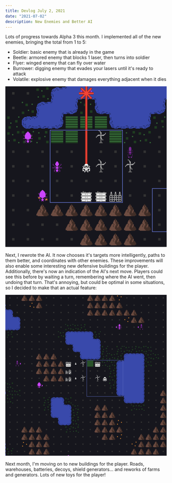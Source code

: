 ```yaml
---
title: Devlog July 2, 2021
date: "2021-07-02"
description: New Enemies and Better AI
---
```


Lots of progress towards Alpha 3 this month. I implemented all of the new enemies, bringing the total from 1 to 5:

- Soldier: basic enemy that is already in the game
- Beetle: armored enemy that blocks 1 laser, then turns into soldier
- Flyer: winged enemy that can fly over water
- Burrower: digging enemy that evades your lasers until it's ready to attack
- Volatile: explosive enemy that damages everything adjacent when it dies

![New Enemies](./new-enemies.gif)

Next, I rewrote the AI. It now chooses it's targets more intelligently, paths to them better, and coordinates with other enemies. These improvements will also enable some interesting new defensive buildings for the player. Additionally, there's now an indication of the AI's next move. Players could see this before by waiting a turn, remembering where the AI went, then undoing that turn. That's annoying, but could be optimal in some situations, so I decided to make that an actual feature:

![Movement Indicators](./movement-arrows.gif)

Next month, I'm moving on to new buildings for the player. Roads, warehouses, batteries, decoys, shield generators... and reworks of farms and generators. Lots of new toys for the player!